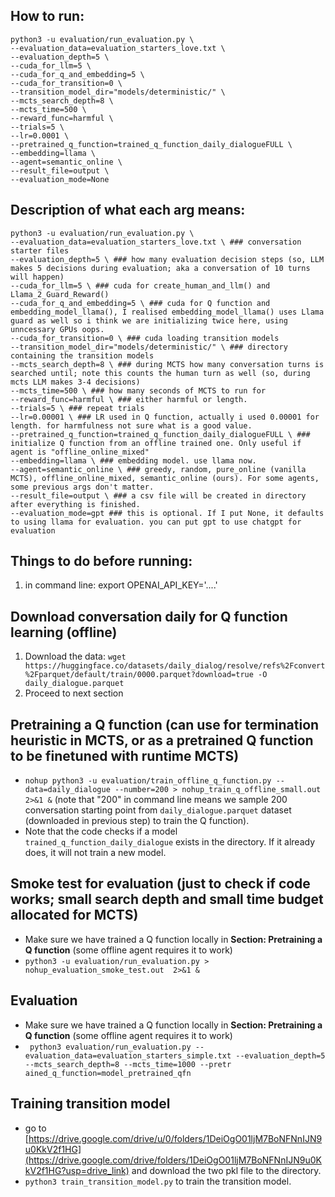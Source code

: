 
## How to run:
```
python3 -u evaluation/run_evaluation.py \
--evaluation_data=evaluation_starters_love.txt \
--evaluation_depth=5 \
--cuda_for_llm=5 \
--cuda_for_q_and_embedding=5 \
--cuda_for_transition=0 \
--transition_model_dir="models/deterministic/" \
--mcts_search_depth=8 \
--mcts_time=500 \
--reward_func=harmful \
--trials=5 \
--lr=0.0001 \
--pretrained_q_function=trained_q_function_daily_dialogueFULL \
--embedding=llama \
--agent=semantic_online \
--result_file=output \
--evaluation_mode=None
```

## Description of what each arg means:
```
python3 -u evaluation/run_evaluation.py \
--evaluation_data=evaluation_starters_love.txt \ ### conversation starter files
--evaluation_depth=5 \ ### how many evaluation decision steps (so, LLM makes 5 decisions during evaluation; aka a conversation of 10 turns will happen) 
--cuda_for_llm=5 \ ### cuda for create_human_and_llm() and Llama_2_Guard_Reward()
--cuda_for_q_and_embedding=5 \ ### cuda for Q function and embedding_model_llama(), I realised embedding_model_llama() uses Llama guard as well so i think we are initializing twice here, using unncessary GPUs oops.
--cuda_for_transition=0 \ ### cuda loading transition models
--transition_model_dir="models/deterministic/" \ ### directory containing the transition models
--mcts_search_depth=8 \ ### during MCTS how many conversation turns is searched until; note this counts the human turn as well (so, during mcts LLM makes 3-4 decisions)
--mcts_time=500 \ ### how many seconds of MCTS to run for
--reward_func=harmful \ ### either harmful or length.
--trials=5 \ ### repeat trials
--lr=0.00001 \ ### LR used in Q function, actually i used 0.00001 for length. for harmfulness not sure what is a good value.
--pretrained_q_function=trained_q_function_daily_dialogueFULL \ ### initialize Q function from an offline trained one. Only useful if agent is "offline_online_mixed"
--embedding=llama \ ### embedding model. use llama now.
--agent=semantic_online \ ### greedy, random, pure_online (vanilla MCTS), offline_online_mixed, semantic_online (ours). For some agents, some previous args don't matter.
--result_file=output \ ### a csv file will be created in directory after everything is finished.
--evaluation_mode=gpt ### this is optional. If I put None, it defaults to using llama for evaluation. you can put gpt to use chatgpt for evaluation
```

## Things to do before running:
1. in command line: export OPENAI_API_KEY='....'

## Download conversation daily for Q function learning (offline)
1. Download the data: `wget  https://huggingface.co/datasets/daily_dialog/resolve/refs%2Fconvert%2Fparquet/default/train/0000.parquet?download=true -O daily_dialogue.parquet`
2. Proceed to next section
   
## Pretraining a Q function (can use for termination heuristic in MCTS, or as a pretrained Q function to be finetuned with runtime MCTS)
- `nohup python3 -u evaluation/train_offline_q_function.py --data=daily_dialogue --number=200 > nohup_train_q_offline_small.out  2>&1 &` (note that "200" in command line means we sample 200 conversation starting point from `daily_dialogue.parquet` dataset (downloaded in previous step) to train the Q function).
- Note that the code checks if a model `trained_q_function_daily_dialogue` exists in the directory. If it already does, it will not train a new model.

## Smoke test for evaluation (just to check if code works; small search depth and small time budget allocated for MCTS)
- Make sure we have trained a Q function locally in **Section: Pretraining a Q function** (some offline agent requires it to work)
- `python3 -u evaluation/run_evaluation.py > nohup_evaluation_smoke_test.out  2>&1 &`
  
## Evaluation
- Make sure we have trained a Q function locally in **Section: Pretraining a Q function** (some offline agent requires it to work)
- ` python3 evaluation/run_evaluation.py --evaluation_data=evaluation_starters_simple.txt --evaluation_depth=5 --mcts_search_depth=8 --mcts_time=1000 --pretr
ained_q_function=model_pretrained_qfn`

## Training transition model
- go to [https://drive.google.com/drive/u/0/folders/1DeiOgO01ljM7BoNFNnIJN9u0KkV2f1HG](https://drive.google.com/drive/folders/1DeiOgO01ljM7BoNFNnIJN9u0KkV2f1HG?usp=drive_link) and download the two pkl file to the directory.
- `python3 train_transition_model.py` to train the transition model.


